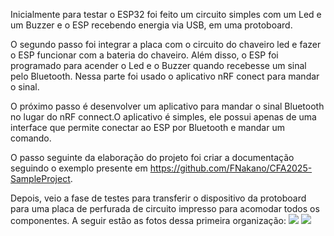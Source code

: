 Inicialmente para testar o ESP32 foi feito um circuito simples com um Led e um Buzzer e o ESP recebendo energia via USB, em uma protoboard. 

O segundo passo foi integrar a placa com o circuito do chaveiro led e fazer o ESP funcionar com a bateria do chaveiro. Além disso, o ESP foi programado para acender o Led e o Buzzer quando recebesse um sinal pelo Bluetooth. Nessa parte foi usado o aplicativo nRF conect para mandar o sinal.

O próximo passo é desenvolver um aplicativo para mandar o sinal Bluetooth no lugar do nRF connect.O aplicativo é simples, ele possui apenas de uma interface que permite conectar ao ESP por Bluetooth e mandar um comando.

O passo seguinte da elaboração do projeto foi criar a documentação seguindo o exemplo presente em https://github.com/FNakano/CFA2025-SampleProject.

Depois, veio a fase de testes para transferir o dispositivo da protoboard para uma placa de perfurada de circuito impresso para acomodar todos os componentes. A seguir estão as fotos dessa primeira organização: 
![](./placaDeBaixo.png)
![](./placaDeCima.png)
